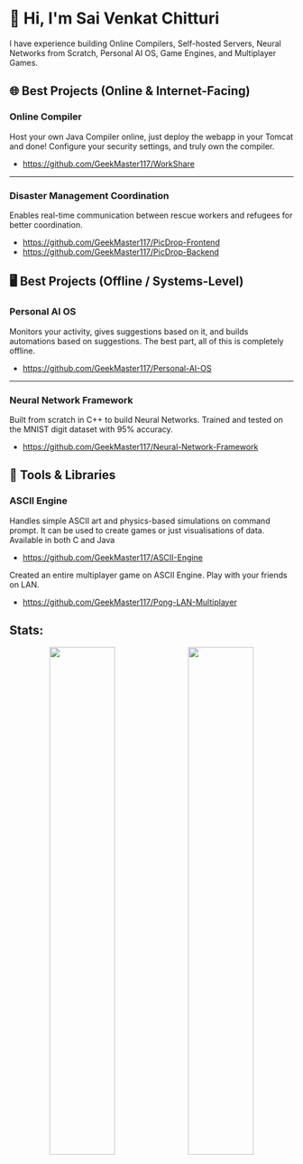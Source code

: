 # 👋 Hi, I'm Sai Venkat Chitturi
I have experience building Online Compilers, Self-hosted Servers, Neural Networks from Scratch, Personal AI OS, Game Engines, and Multiplayer Games.

## 🌐 Best Projects (Online & Internet-Facing)

### Online Compiler
Host your own Java Compiler online, just deploy the webapp in your Tomcat and done! Configure your security settings, and truly own the compiler.
- https://github.com/GeekMaster117/WorkShare

---

### Disaster Management Coordination
Enables real-time communication between rescue workers and refugees for better coordination.
- https://github.com/GeekMaster117/PicDrop-Frontend
- https://github.com/GeekMaster117/PicDrop-Backend
  
## 🖥️ Best Projects (Offline / Systems-Level)
### Personal AI OS
Monitors your activity, gives suggestions based on it, and builds automations based on suggestions. The best part, all of this is completely offline.
- https://github.com/GeekMaster117/Personal-AI-OS

---

### Neural Network Framework
Built from scratch in C++ to build Neural Networks. Trained and tested on the MNIST digit dataset with 95% accuracy.
- https://github.com/GeekMaster117/Neural-Network-Framework

## 🧰 Tools & Libraries
### ASCII Engine
Handles simple ASCII art and physics-based simulations on command prompt. It can be used to create games or just visualisations of data. Available in both C and Java
- https://github.com/GeekMaster117/ASCII-Engine

Created an entire multiplayer game on ASCII Engine. Play with your friends on LAN.
- https://github.com/GeekMaster117/Pong-LAN-Multiplayer

## Stats:
<p align="center">
  <img src="https://github-readme-stats.vercel.app/api/top-langs/?username=GeekMaster117&layout=compact&theme=github_dark" width="48%" />
  <img src="https://leetcard.jacoblin.cool/saivenkat0306?ext=heatmap" width="48%" />
</p>
